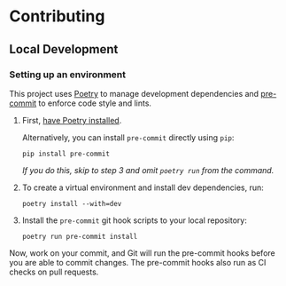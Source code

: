 # Contributing

## Local Development
### Setting up an environment
This project uses [Poetry](https://python-poetry.org/) to manage development dependencies
and [pre-commit](https://pre-commit.com/) to enforce code style and lints.

1. First, [have Poetry installed](https://python-poetry.org/docs/#installation).

   Alternatively, you can install `pre-commit` directly using `pip`:
   ```
   pip install pre-commit
   ```
   *If you do this, skip to step 3 and omit `poetry run` from the command.*

2. To create a virtual environment and install dev dependencies, run:
   ```
   poetry install --with=dev
   ```

3. Install the `pre-commit` git hook scripts to your local repository:
   ```
   poetry run pre-commit install
   ```

Now, work on your commit, and Git will run the pre-commit hooks before you are able to
commit changes. The pre-commit hooks also run as CI checks on pull requests.
